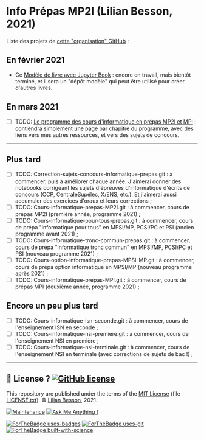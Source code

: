 # Info Prépas MP2I (Lilian Besson, 2021)

Liste des projets de [cette "organisation" GitHub](https://github.com/Info-Prepas-MP2I) :

## En février 2021

- Ce [Modèle de livre avec Jupyter Book](https://github.com/Info-Prepas-MP2I/Modele-de-livre-avec-Jupyter-Book.git) : encore en travail, mais bientôt terminé, et il sera un "dépôt modèle" qui peut être utilisé pour créer d'autres livres.

## En mars 2021

- [ ] TODO: [Le programme des cours d'informatique en prépas MP2I et MPI](https://github.com/Info-Prepas-MP2I/Programme-informatique-prepas-MP2I.git) : contiendra simplement une page par chapitre du programme, avec des liens vers mes autres ressources, et vers des sujets de concours.

----

## Plus tard

- [ ] TODO: Correction-sujets-concours-informatique-prepas.git : à commencer, puis à améliorer chaque année. J'aimerai donner des notebooks corrigeant les sujets d'épreuves d'informatique d'écrits de concours (CCP, CentraleSupélec, X/ENS, etc.). Et j'aimerai aussi accumuler des exercices d'oraux et leurs corrections ;
- [ ] TODO: Cours-informatique-prepas-MP2I.git : à commencer, cours de prépas MP2I (première année, programme 2021) ;
- [ ] TODO: Cours-informatique-pour-tous-prepas.git : à commencer, cours de prépa "informatique pour tous" en MPSI/MP, PCSI/PC et PSI (ancien programme avant 2021) ;
- [ ] TODO: Cours-informatique-tronc-commun-prepas.git : à commencer, cours de prépa "informatique tronc commun" en MPSI/MP, PCSI/PC et PSI (nouveau programme 2021) ;
- [ ] TODO: Cours-option-informatique-prepas-MPSI-MP.git : à commencer, cours de prépa option informatique en MPSI/MP (nouveau programme après 2021) ;
- [ ] TODO: Cours-informatique-prepas-MPI.git : à commencer, cours de prépas MPI (deuxième année, programme 2021) ;

## Encore un peu plus tard

- [ ] TODO: Cours-informatique-isn-seconde.git : à commencer, cours de l'enseignement ISN en seconde ;
- [ ] TODO: Cours-informatique-nsi-premiere.git : à commencer, cours de l'enseignement NSI en première ;
- [ ] TODO: Cours-informatique-nsi-terminale.git : à commencer, cours de l'enseignement NSI en terminale (avec corrections de sujets de bac !) ;

---

## :scroll: License ? [![GitHub license](https://img.shields.io/github/license/Info-Prepas-MP2I/Info-Prepas-MP2I.github.io.svg)](https://github.com/Info-Prepas-MP2I/Info-Prepas-MP2I.github.io/blob/master/LICENSE.txt)
This repository are published under the terms of the [MIT License](https://lbesson.mit-license.org/) (file [LICENSE.txt](LICENSE.txt)).
© [Lilian Besson](https://GitHub.com/Info-Prepas-MP2I), 2021.

[![Maintenance](https://img.shields.io/badge/Maintained%3F-yes-green.svg)](https://GitHub.com/Info-Prepas-MP2I/Info-Prepas-MP2I.github.io/graphs/commit-activity)
[![Ask Me Anything !](https://img.shields.io/badge/Ask%20me-anything-1abc9c.svg)](https://GitHub.com/Naereen/ama.fr)

[![ForTheBadge uses-badges](http://ForTheBadge.com/images/badges/uses-badges.svg)](http://ForTheBadge.com)
[![ForTheBadge uses-git](http://ForTheBadge.com/images/badges/uses-git.svg)](https://GitHub.com/)
[![ForTheBadge built-with-science](http://ForTheBadge.com/images/badges/built-with-science.svg)](https://GitHub.com/Info-Prepas-MP2I/)
